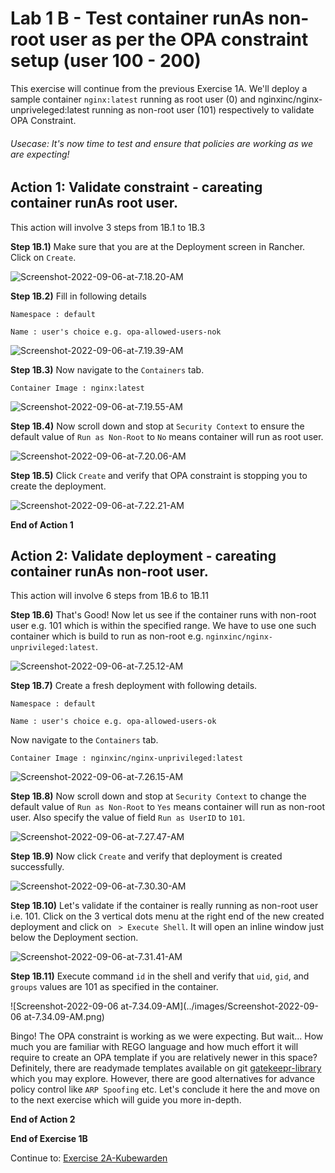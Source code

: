# Lab 1 B - Test container runAs non-root user as per the OPA constraint setup (user 100 - 200) 

This exercise will continue from the previous Exercise 1A. We'll deploy a sample container `nginx:latest` running as root user (0) and nginxinc/nginx-unpriveleged:latest running as non-root user (101) respectively to validate OPA Constraint.  



###### Usecase: It's now time to test and ensure that policies are working as we are expecting! 



## Action 1: Validate constraint - careating container runAs root user. 

This action will involve 3 steps from 1B.1 to 1B.3

**Step 1B.1)** Make sure that you are at the Deployment screen in Rancher. Click on `Create`.

![Screenshot-2022-09-06-at-7.18.20-AM](../images/Screenshot-2022-09-06-at-7.18.20-AM.png)



**Step 1B.2)** Fill in following details

`Namespace : default`

`Name : user's choice e.g. opa-allowed-users-nok`



![Screenshot-2022-09-06-at-7.19.39-AM](../images/Screenshot-2022-09-06-at-7.19.39-AM.png)

**Step 1B.3)** Now navigate to the `Containers` tab. 

`Container Image : nginx:latest`

![Screenshot-2022-09-06-at-7.19.55-AM](../images/Screenshot-2022-09-06-at-7.19.55-AM.png)

**Step 1B.4)** Now scroll down and stop at `Security Context` to ensure the default value of `Run as Non-Root` to `No` means container will run as root user. 



![Screenshot-2022-09-06-at-7.20.06-AM](../images/Screenshot-2022-09-06-at-7.20.06-AM.png)

**Step 1B.5)** Click `Create` and verify that OPA constraint is stopping you to create the deployment. 

![Screenshot-2022-09-06-at-7.22.21-AM](../images/Screenshot-2022-09-06-at-7.22.21-AM.png)

**End of Action 1**

## Action 2: Validate deployment - careating container runAs non-root user. 

This action will involve 6 steps from 1B.6 to 1B.11

**Step 1B.6)** That's Good! Now let us see if the container runs with non-root user e.g. 101 which is within the specified range. We have to use one such container which is build to run as non-root e.g. `nginxinc/nginx-unprivileged:latest`. 

![Screenshot-2022-09-06-at-7.25.12-AM](../images/Screenshot-2022-09-06-at-7.25.12-AM.png)

**Step 1B.7)** Create a fresh deployment with following details. 

`Namespace : default`

`Name : user's choice e.g. opa-allowed-users-ok`

Now navigate to the `Containers` tab. 

`Container Image : nginxinc/nginx-unprivileged:latest`

![Screenshot-2022-09-06-at-7.26.15-AM](../images/Screenshot-2022-09-06-at-7.26.15-AM.png)

**Step 1B.8)** Now scroll down and stop at `Security Context` to change the default value of `Run as Non-Root` to `Yes` means container will run as non-root user. Also specify the value of field `Run as UserID`  to `101`. 

![Screenshot-2022-09-06-at-7.27.47-AM](../images/Screenshot-2022-09-06-at-7.27.47-AM.png)

**Step 1B.9)** Now click `Create` and verify that deployment is created successfully. 

![Screenshot-2022-09-06-at-7.30.30-AM](../images/Screenshot-2022-09-06-at-7.30.30-AM.png)

**Step 1B.10)** Let's validate if the container is really running as non-root user i.e. 101. Click on the 3 vertical dots menu at the right end of the new created deployment and click on ` > Execute Shell`. It will open an inline window just below the Deployment section. 

![Screenshot-2022-09-06-at-7.31.41-AM](../images/Screenshot-2022-09-06-at-7.31.41-AM.png)

**Step 1B.11)** Execute command `id` in the shell and verify that `uid`, `gid`, and `groups` values are 101 as specified in the container. 

![Screenshot-2022-09-06 at-7.34.09-AM](../images/Screenshot-2022-09-06 at-7.34.09-AM.png)

Bingo! The OPA constraint is working as we were expecting. But wait... How much you are familiar with REGO language and how much effort it will require to create an OPA template if you are relatively newer in this space? Definitely, there are readymade templates available on git [gatekeepr-library](https://github.com/open-policy-agent/gatekeeper-library) which you may explore. However, there are good alternatives for advance policy control like `ARP Spoofing` etc. Let's conclude it here the and move on to the next exercise which will guide you more in-depth. 

**End of Action 2**

**End of Exercise 1B**

Continue to: [Exercise 2A-Kubewarden](/docs/Lab02-Kubewarden.md)